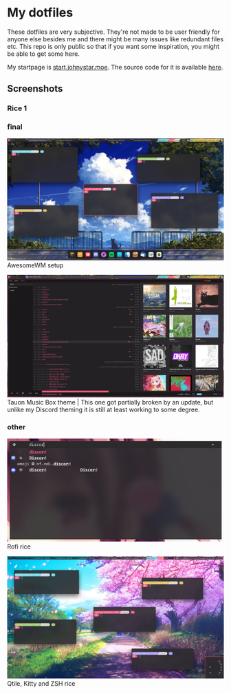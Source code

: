 # My dotfiles

These dotfiles are very subjective. They're not made to be user friendly for anyone else besides me and there might be many issues like redundant files etc. This repo is only public so that if you want some inspiration, you might be able to get some here.

My startpage is [start.johnystar.moe](https://start.johnystar.moe/). The source code for it is available [here](https://github.com/Johnystar/startpage).

## Screenshots

### Rice 1

### final

![Final AwesomeWM screenshot](dotfiles-screenshots/rice1-final-awesomewm.png)
AwesomeWM setup

![Final Tauon Music Box screenshot](dotfiles-screenshots/rice1-final-tauon.png)
Tauon Music Box theme | This one got partially broken by an update, but unlike my Discord theming it is still at least working to some degree.

### other

![Rofi screenshot](dotfiles-screenshots/rice1-rofi1.png)
Rofi rice

![Qtile, Kitty and ZSH screenshot](dotfiles-screenshots/rice1-qtile-kitty-zsh.png)
Qtile, Kitty and ZSH rice
